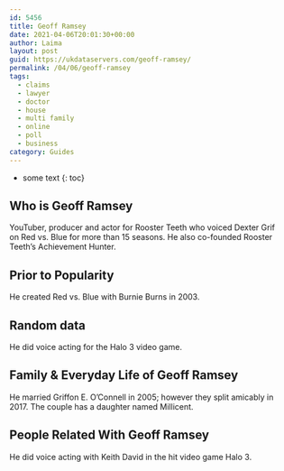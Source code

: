 ```yaml
---
id: 5456
title: Geoff Ramsey
date: 2021-04-06T20:01:30+00:00
author: Laima
layout: post
guid: https://ukdataservers.com/geoff-ramsey/
permalink: /04/06/geoff-ramsey
tags:
  - claims
  - lawyer
  - doctor
  - house
  - multi family
  - online
  - poll
  - business
category: Guides
---
```


* some text
{: toc}


## Who is Geoff Ramsey
                  
                  
                  
YouTuber, producer and actor for Rooster Teeth who voiced Dexter Grif on Red vs. Blue for more than 15 seasons. He also co-founded Rooster Teeth&#8217;s Achievement Hunter. 
                  
              
            
              
            
                
                
                
## Prior to Popularity
                  
                  
                  
He created Red vs. Blue with Burnie Burns in 2003.
                  
              
            
              
            
                
                
                
## Random data
                  
                  
                  
He did voice acting for the Halo 3 video game. 
                  
              
            
              
            
                
                
                
## Family & Everyday Life of Geoff Ramsey
                  
                  
                  
He married Griffon E. O&#8217;Connell in 2005; however they split amicably in 2017. The couple has a daughter named Millicent. 
                  
              
            
              
            
                
                
                
## People Related With Geoff Ramsey
                  
                  
                  
He did voice acting with Keith David in the hit video game Halo 3. 
                  
              
            
              
            
                
              
            
              
              
            
            
              
            
          
          
          